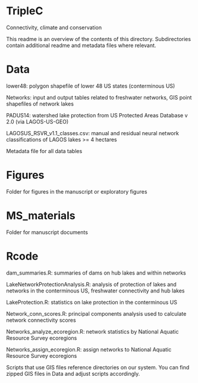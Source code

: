 # TripleC
Connectivity, climate and conservation

This readme is an overview of the contents of this directory. Subdirectories contain additional readme and metadata files where relevant. 

# Data
lower48: polygon shapefile of lower 48 US states (conterminous US)

Networks: input and output tables related to freshwater networks, GIS point shapefiles of network lakes

PADUS14: watershed lake protection from US Protected Areas Database v 2.0 (via LAGOS-US-GEO)

LAGOSUS_RSVR_v1.1_classes.csv: manual and residual neural network classifications of LAGOS lakes >= 4 hectares

Metadata file for all data tables

# Figures
Folder for figures in the manuscript or exploratory figures

# MS_materials
Folder for manuscript documents

# Rcode
dam_summaries.R: summaries of dams on hub lakes and within networks 

LakeNetworkProtectionAnalysis.R: analysis of protection of lakes and networks in the conterminous US, freshwater connectivity and hub lakes

LakeProtection.R: statistics on lake protection in the conterminous US

Network_conn_scores.R: principal components analysis used to calculate network connectivity scores

Networks_analyze_ecoregion.R: network statistics by National Aquatic Resource Survey ecoregions 

Networks_assign_ecoregion.R: assign networks to National Aquatic Resource Survey ecoregions 

Scripts that use GIS files reference directories on our system. You can find zipped GIS files in Data and adjust scripts accordingly.



